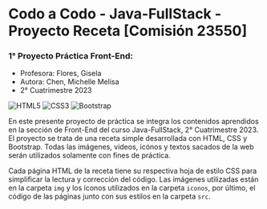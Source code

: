 # Codo a Codo - Java-FullStack - Proyecto Receta [Comisión 23550]

### 1° Proyecto Práctica Front-End: 

  - Profesora: Flores, Gisela
  - Autora: Chen, Michelle Melisa
  - 2° Cuatrimestre 2023
    
![HTML5](https://img.shields.io/badge/html5-%23E34F26.svg?style=for-the-badge&logo=html5&logoColor=white) 
![CSS3](https://img.shields.io/badge/css3-%231572B6.svg?style=for-the-badge&logo=css3&logoColor=white)
![Bootstrap](https://img.shields.io/badge/bootstrap-%238511FA.svg?style=for-the-badge&logo=bootstrap&logoColor=white)

En este presente proyecto de práctica se integra los contenidos aprendidos en la sección de Front-End del curso Java-FullStack, 2° Cuatrimestre 2023. El proyecto se trata de una receta simple desarrollada con HTML, CSS y Bootstrap. Todas las imágenes, videos, icónos y textos sacados de la web serán utilizados solamente con fines de práctica. 

Cada página HTML de la receta tiene su respectiva hoja de estilo CSS para simplificar la lectura y corrección del código. Las imágenes utilizadas están en la carpeta `img` y los íconos utilizados en la carpeta `iconos`, por último, el código de las páginas junto con sus estilos en la carpeta `src`. 



